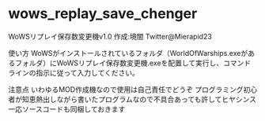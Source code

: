 # wows_replay_save_chenger

WoWSリプレイ保存数変更機v1.0
作成:境闇 Twitter@Mierapid23

使い方
WoWSがインストールされているフォルダ（WorldOfWarships.exeがあるフォルダ）にWoWSリプレイ保存数変更機.exeを配置して実行し、コマンドラインの指示に従って入力してください。

注意点
いわゆるMOD作成機なので使用は自己責任でどうぞ
プログラミング初心者が知恵熱出しながら書いたプログラムなので不具合あっても許してヒヤシンス
一応ソースコードも同梱しておきます
